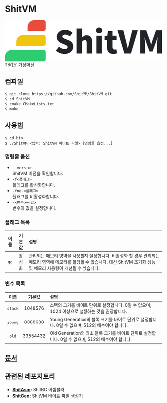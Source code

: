 # ShitVM
<img width=512 height=132 align="right" src="https://github.com/ShitVM/ShitVM/blob/master/docs/logo/ShitVM.svg">

가벼운 가상머신

## 컴파일
```
$ git clone https://github.com/ShitVM/ShitVM.git
$ cd ShitVM
$ cmake CMakeLists.txt
$ make
```

## 사용법
```
$ cd bin
$ ./ShitVM <입력: ShitVM 바이트 파일> [명령줄 옵션...]
```

### 명령줄 옵션
- `--version`<br>ShitVM 버전을 확인합니다.
- `-f<플래그>`<br>플래그를 활성화합니다.
- `-fno-<플래그>`<br>플래그를 비활성화합니다.
- `-<변수>=<값>`<br>변수의 값을 설정합니다.

### 플래그 목록
|이름|기본값|설명|
|:-:|:-:|:-|
|`gc`|활성화|관리되는 메모리 영역을 사용할지 설정합니다. 비활성화 할 경우 관리되는 메모리 영역에 메모리를 할당할 수 없습니다. 대신 ShitVM 초기화 성능 및 메모리 사용량이 개선될 수 있습니다.|

### 변수 목록
|이름|기본값|설명|
|:-:|:-:|:-|
|`stack`|1048576|스택의 크기를 바이트 단위로 설정합니다. 0일 수 없으며, 1024 이상으로 설정하는 것을 권장합니다.|
|`young`|8388608|Young Generation의 블록 크기를 바이트 단위로 설정합니다. 0일 수 없으며, 512의 배수여야 합니다.|
|`old`|33554432|Old Generation의 최소 블록 크기를 바이트 단위로 설정합니다. 0일 수 없으며, 512의 배수여야 합니다.|

## [문서](https://github.com/ShitVM/ShitVM/tree/master/docs)

## 관련된 레포지토리
- **[ShitAsm](https://github.com/ShitVM/ShitAsm):** ShitBC 어셈블러
- **[ShitGen](https://github.com/ShitVM/ShitGen):** ShitVM 바이트 파일 생성기